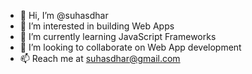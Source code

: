 - 👋 Hi, I’m @suhasdhar
- 👀 I’m interested in building Web Apps
- 🌱 I’m currently learning JavaScript Frameworks
- 💞️ I’m looking to collaborate on Web App development
- 📫 Reach me at suhasdhar@gmail.com

<!---
suhasdhar/suhasdhar is a ✨ special ✨ repository because its `README.md` (this file) appears on your GitHub profile.
You can click the Preview link to take a look at your changes.
--->
